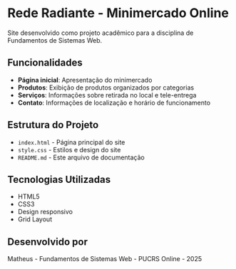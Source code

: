 # Rede Radiante - Minimercado Online

Site desenvolvido como projeto acadêmico para a disciplina de Fundamentos de Sistemas Web.

## Funcionalidades

- **Página inicial**: Apresentação do minimercado
- **Produtos**: Exibição de produtos organizados por categorias
- **Serviços**: Informações sobre retirada no local e tele-entrega
- **Contato**: Informações de localização e horário de funcionamento

## Estrutura do Projeto

- `index.html` - Página principal do site
- `style.css` - Estilos e design do site
- `README.md` - Este arquivo de documentação

## Tecnologias Utilizadas

- HTML5
- CSS3
- Design responsivo
- Grid Layout

## Desenvolvido por

Matheus - Fundamentos de Sistemas Web - PUCRS Online - 2025